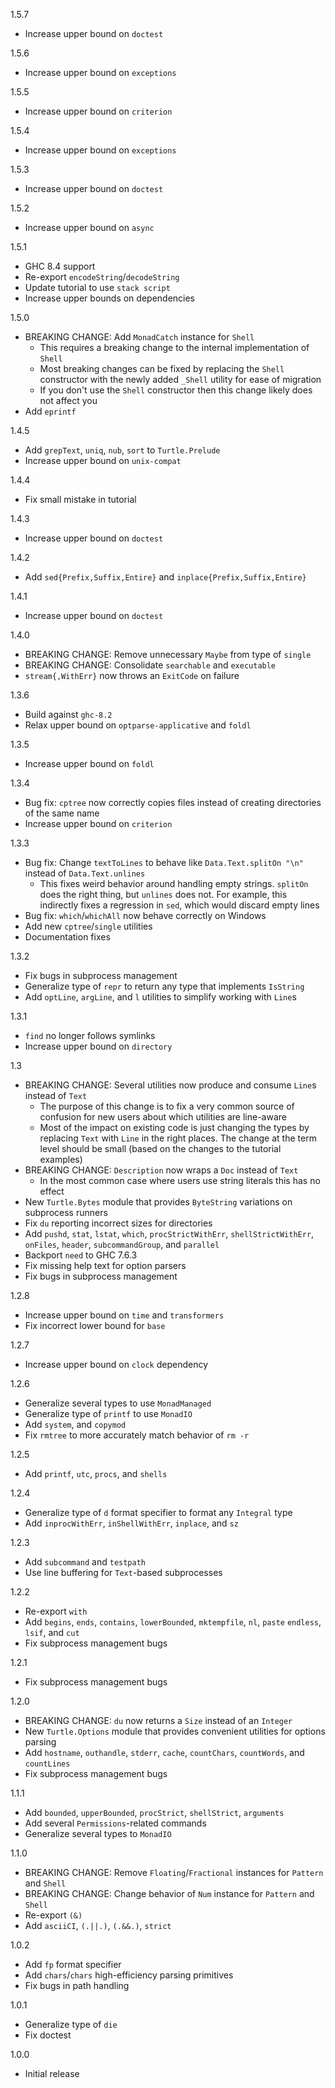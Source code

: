 1.5.7

* Increase upper bound on `doctest`

1.5.6

* Increase upper bound on `exceptions`

1.5.5

* Increase upper bound on `criterion`

1.5.4

* Increase upper bound on `exceptions`

1.5.3

* Increase upper bound on `doctest`

1.5.2

* Increase upper bound on `async`

1.5.1

* GHC 8.4 support
* Re-export `encodeString`/`decodeString`
* Update tutorial to use `stack script`
* Increase upper bounds on dependencies

1.5.0

* BREAKING CHANGE: Add `MonadCatch` instance for `Shell`
    * This requires a breaking change to the internal implementation of `Shell`
    * Most breaking changes can be fixed by replacing the `Shell` constructor
      with the newly added `_Shell` utility for ease of migration
    * If you don't use the `Shell` constructor then this change likely does not
      affect you
* Add `eprintf`

1.4.5

* Add `grepText`, `uniq`, `nub`, `sort` to `Turtle.Prelude`
* Increase upper bound on `unix-compat`

1.4.4

* Fix small mistake in tutorial

1.4.3

* Increase upper bound on `doctest`

1.4.2

* Add `sed{Prefix,Suffix,Entire}` and `inplace{Prefix,Suffix,Entire}`

1.4.1

* Increase upper bound on `doctest`

1.4.0

* BREAKING CHANGE: Remove unnecessary `Maybe` from type of `single`
* BREAKING CHANGE: Consolidate `searchable` and `executable`
* `stream{,WithErr}` now throws an `ExitCode` on failure

1.3.6

* Build against `ghc-8.2`
* Relax upper bound on `optparse-applicative` and `foldl`

1.3.5

* Increase upper bound on `foldl`

1.3.4

* Bug fix: `cptree` now correctly copies files instead of creating directories
  of the same name
* Increase upper bound on `criterion`

1.3.3

* Bug fix: Change `textToLines` to behave like `Data.Text.splitOn "\n"`
   instead of `Data.Text.unlines`
    * This fixes weird behavior around handling empty strings.  `splitOn` does
      the right thing, but `unlines` does not.  For example, this indirectly
      fixes a regression in `sed`, which would discard empty lines
* Bug fix: `which`/`whichAll` now behave correctly on Windows
* Add new `cptree`/`single` utilities
* Documentation fixes

1.3.2

* Fix bugs in subprocess management
* Generalize type of `repr` to return any type that implements `IsString`
* Add `optLine`, `argLine`, and `l` utilities to simplify working with `Line`s

1.3.1

* `find` no longer follows symlinks
* Increase upper bound on `directory`

1.3

* BREAKING CHANGE: Several utilities now produce and consume `Line`s instead of
  `Text`
    * The purpose of this change is to fix a very common source of confusion for
      new users about which utilities are line-aware
    * Most of the impact on existing code is just changing the types by
      replacing `Text` with `Line` in the right places.  The change at the
      term level should be small (based on the changes to the tutorial examples)
* BREAKING CHANGE: `Description` now wraps a `Doc` instead of `Text`
    * In the most common case where users use string literals this has no effect
* New `Turtle.Bytes` module that provides `ByteString` variations on subprocess
  runners
* Fix `du` reporting incorrect sizes for directories
* Add `pushd`, `stat`, `lstat`, `which`, `procStrictWithErr`,
  `shellStrictWithErr`, `onFiles`, `header`, `subcommandGroup`, and `parallel`
* Backport `need` to GHC 7.6.3
* Fix missing help text for option parsers
* Fix bugs in subprocess management

1.2.8

* Increase upper bound on `time` and `transformers`
* Fix incorrect lower bound for `base`

1.2.7

* Increase upper bound on `clock` dependency

1.2.6

* Generalize several types to use `MonadManaged`
* Generalize type of `printf` to use `MonadIO`
* Add `system`, and `copymod`
* Fix `rmtree` to more accurately match behavior of `rm -r`

1.2.5

* Add `printf`, `utc`, `procs`, and `shells`

1.2.4

* Generalize type of `d` format specifier to format any `Integral` type
* Add `inprocWithErr`, `inShellWithErr`, `inplace`, and `sz`

1.2.3

* Add `subcommand` and `testpath`
* Use line buffering for `Text`-based subprocesses

1.2.2

* Re-export `with`
* Add `begins`, `ends`, `contains`, `lowerBounded`, `mktempfile`, `nl`, `paste`
  `endless`, `lsif`, and `cut`
* Fix subprocess management bugs

1.2.1

* Fix subprocess management bugs

1.2.0

* BREAKING CHANGE: `du` now returns a `Size` instead of an `Integer`
* New `Turtle.Options` module that provides convenient utilities for options
  parsing
* Add `hostname`, `outhandle`, `stderr`, `cache`, `countChars`, `countWords`,
  and `countLines`
* Fix subprocess management bugs

1.1.1

* Add `bounded`, `upperBounded`, `procStrict`, `shellStrict`, `arguments`
* Add several `Permissions`-related commands
* Generalize several types to `MonadIO`

1.1.0

* BREAKING CHANGE: Remove `Floating`/`Fractional` instances for `Pattern` and
  `Shell`
* BREAKING CHANGE: Change behavior of `Num` instance for `Pattern` and `Shell`
* Re-export `(&)`
* Add `asciiCI`, `(.||.)`, `(.&&.)`, `strict`

1.0.2

* Add `fp` format specifier
* Add `chars`/`chars` high-efficiency parsing primitives
* Fix bugs in path handling

1.0.1

* Generalize type of `die`
* Fix doctest

1.0.0

* Initial release
